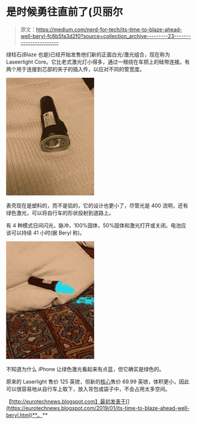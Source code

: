 # 是时候勇往直前了(贝丽尔

> 原文：<https://medium.com/nerd-for-tech/its-time-to-blaze-ahead-well-beryl-fc6b5fa3d2f0?source=collection_archive---------23----------------------->

绿柱石(Blaze 也是)已经开始发售他们新的正面白光/激光组合，现在称为 Laseerlight Core。它比老式激光灯小得多，通过一根绕在车把上的硅带连接。有两个用于连接到芯部的夹子的插入件，以应对不同的管宽度。

![](img/4649739c011e992c27bb9158f8c043e8.png)

表壳现在是塑料的，而不是铝的，它的设计也更小了，尽管光是 400 流明，还有绿色激光，可以将自行车的形状投射到道路上。

有 4 种模式日间闪光，脉冲，100%固体，50%固体和激光打开或关闭。电池应该可以持续 41 小时(据 Beryl 称)。

![](img/46e02e764d93c191b324dff2ebb42401.png)

不知道为什么 iPhone 让绿色激光看起来有点蓝，但它确实是绿色的。

原来的 Laserlight 售价 125 英镑，但新的[核心](https://beryl.cc/shop/laserlight-core)售价 69.99 英镑，体积更小，因此可以很容易地从自行车上取下，放入背包或袋子中，不会占用太多空间。

【http://eurotechnews.blogspot.com】最初发表于[](https://eurotechnews.blogspot.com/2019/01/its-time-to-blaze-ahead-well-beryl.html)**。**